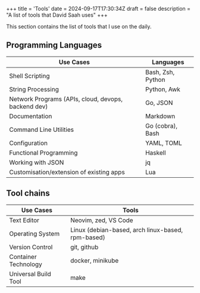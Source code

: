 +++
title = 'Tools'
date = 2024-09-17T17:30:34Z
draft = false
description = "A list of tools that David Saah uses"
+++

This section contains the list of tools that I use on the daily.

## Programming Languages

| Use Cases                                           | Languages         |
| --------------------------------------------------- | ----------------- |
| Shell Scripting                                     | Bash, Zsh, Python |
| String Processing                                   | Python, Awk       |
| Network Programs (APIs, cloud, devops, backend dev) | Go, JSON          |
| Documentation                                       | Markdown          |
| Command Line Utilities                              | Go (cobra), Bash  |
| Configuration                                       | YAML, TOML        |
| Functional Programming                              | Haskell           |
| Working with JSON                                   | jq                |
| Customisation/extension of existing apps            | Lua               |

## Tool chains

| Use Cases            | Tools                                             |
| -------------------- | ------------------------------------------------- |
| Text Editor          | Neovim, zed, VS Code                              |
| Operating System     | Linux (debian-based, arch linux-based, rpm-based) |
| Version Control      | git, github                                       |
| Container Technology | docker, minikube                                  |
| Universal Build Tool | make                                              |
